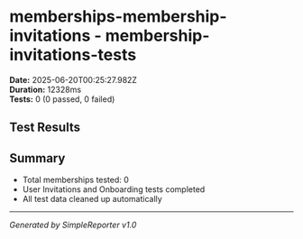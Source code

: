 # memberships-membership-invitations - membership-invitations-tests

**Date:** 2025-06-20T00:25:27.982Z  
**Duration:** 12328ms  
**Tests:** 0 (0 passed, 0 failed)

## Test Results



## Summary

- Total memberships tested: 0
- User Invitations and Onboarding tests completed
- All test data cleaned up automatically

---
*Generated by SimpleReporter v1.0*
